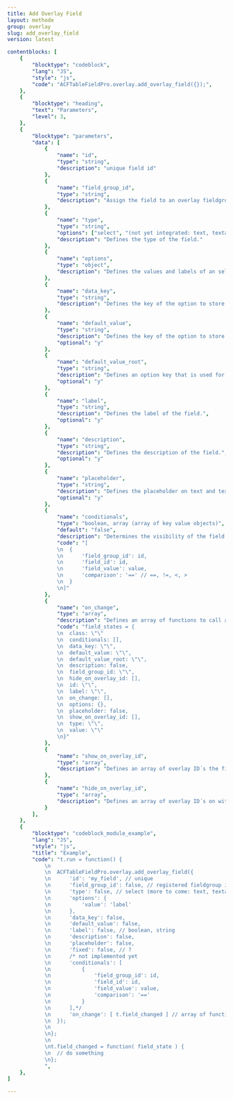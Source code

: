 ```yaml
---
title: Add Overlay Field
layout: methode
group: overlay
slug: add_overlay_field
version: latest

contentblocks: [
	{
		"blocktype": "codeblock",
		"lang": "JS",
		"style": "js",
		"code": "ACFTableFieldPro.overlay.add_overlay_field({});",
	},
	{
		"blocktype": "heading",
		"text": "Parameters",
		"level": 3,
	},
	{
		"blocktype": "parameters",
		"data": [
			{
				"name": "id",
				"type": "string",
				"description": "unique field id"
			},
			{
				"name": "field_group_id",
				"type": "string",
				"description": "Assign the field to an overlay fieldgroup by id."
			},
			{
				"name": "type",
				"type": "string",
				"options": ["select", "(not yet integrated: text, textarea, radio, checkbox, note)"],
				"description": "Defines the type of the field."
			},
			{
				"name": "options",
				"type": "object",
				"description": "Defines the values and labels of an select, radio or checkbox field by `'value': 'label'` pairs."
			},
			{
				"name": "data_key",
				"type": "string",
				"description": "Defines the key of the option to store."
			},
			{
				"name": "default_value",
				"type": "string",
				"description": "Defines the key of the option to store.",
				"optional": "y"
			},
			{
				"name": "default_value_root",
				"type": "string",
				"description": "Defines an option key that is used for the table option when default_value is empty equal 'inherit'. Inherit should not be an root option",
				"optional": "y"
			},
			{
				"name": "label",
				"type": "string",
				"description": "Defines the label of the field.",
				"optional": "y"
			},
			{
				"name": "description",
				"type": "string",
				"description": "Defines the description of the field.",
				"optional": "y"
			},
			{
				"name": "placeholder",
				"type": "string",
				"description": "Defines the placeholder on text and textarea fields.",
				"optional": "y"
			},
			{
				"name": "conditionals",
				"type": "boolean, array (array of key value objects)",
				"default": "false",
				"description": "Determines the visibility of the field depending on the status of other fields",
				"code": "[
				\n	{
				\n		'field_group_id': id,
				\n		'field_id': id,
				\n		'field_value': value,
				\n		'comparison': '==' // ==, !=, <, >
				\n	}
				\n]"
			},
			{
				"name": "on_change",
				"type": "array",
				"description": "Defines an array of functions to call after field value changed. Provides field_states as parameter to the functions.",
				"code": "field_states = {
				\n	class: \"\"
				\n	conditionals: [],
				\n	data_key: \"\",
				\n	default_value: \"\",
				\n	default_value_root: \"\",
				\n	description: false,
				\n	field_group_id: \"\",
				\n	hide_on_overlay_id: [],
				\n	id: \"\",
				\n	label: \"\",
				\n	on_change: [],
				\n	options: {},
				\n	placeholder: false,
				\n	show_on_overlay_id: [],
				\n	type: \"\",
				\n	value: \"\"
				\n}"
			},
			{
				"name": "show_on_overlay_id",
				"type": "array",
				"description": "Defines an array of overlay ID´s the field should appear only."
			},
			{
				"name": "hide_on_overlay_id",
				"type": "array",
				"description": "Defines an array of overlay ID´s on witch the field should not appear."
			}
		],
	},
	{
		"blocktype": "codeblock_module_example",
		"lang": "JS",
		"style": "js",
		"title": "Example",
		"code": "t.run = function() {
			\n
			\n	ACFTableFieldPro.overlay.add_overlay_field({
			\n		'id': 'my_field', // unique
			\n		'field_group_id': false, // registered fieldgroup id in t.state.fieldgroups
			\n		'type': false, // select (more to come: text, textarea, radio, checkbox, note )
			\n		'options': {
			\n			'value': 'label'
			\n		},
			\n		'data_key': false,
			\n		'default_value': false,
			\n		'label': false, // boolean, string
			\n		'description': false,
			\n		'placeholder': false,
			\n		'fixed': false, // ?
			\n		/* not implemented yet
			\n		'conditionals': [
			\n			{
			\n				'field_group_id': id,
			\n				'field_id': id,
			\n				'field_value': value,
			\n				'comparison': '=='
			\n			}
			\n		],*/
			\n		'on_change': [ t.field_changed ] // array of functions
			\n	});
			\n
			\n};
			\n
			\nt.field_changed = function( field_state ) {
			\n	// do something
			\n};
			",
	},
]

---
```

